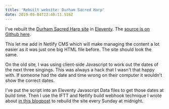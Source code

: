 ```yaml
---
title: 'Rebuilt website: Durham Sacred Harp'
date: 2019-05-04T22:40:11.516Z
---
```

I've rebuilt the [Durham Sacred Harp site](https://durhamsacredharp.co.uk) in [Eleventy](https://www.11ty.io). The [source is on Github here](https://github.com/durhamsacredharp/durham-sacred-harp). 

This let me add in Netlify CMS which will make managing the content a lot easier as it was just one big HTML file before. The site should look the same. 

On the old site, I was using client-side Javascript to work out the dates of the next three singings. This was always a hack that I wasn't that happy with. If someone had the date and time wrong on their computer it wouldn't show the correct dates.

I've put the script into an Eleventy Javascript Data files to get those dates at build time. Then I use the IFTT and Netlify build webhook technique I wrote about [in this blogpost](/2019/04/26/publishing-my-pocket-reading-list-on-this-website) to rebuild the site every Sunday at midnight.
